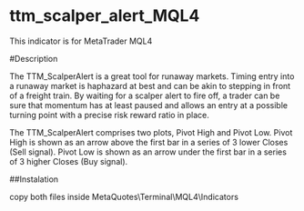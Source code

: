 # ttm_scalper_alert_MQL4


This indicator is for MetaTrader MQL4


#Description


The TTM_ScalperAlert is a great tool for runaway markets. Timing entry into a runaway market is haphazard at best and can be akin to stepping in front of a freight train. By waiting for a scalper alert to fire off, a trader can be sure that momentum has at least paused and allows an entry at a possible turning point with a precise risk reward ratio in place.

The TTM_ScalperAlert comprises two plots, Pivot High and Pivot Low. Pivot High is shown as an arrow above the first bar in a series of 3 lower Closes (Sell signal). Pivot Low is shown as an arrow under the first bar in a series of 3 higher Closes (Buy signal).

##Instalation


copy both files inside 
MetaQuotes\Terminal\MQL4\Indicators

<image src="">
